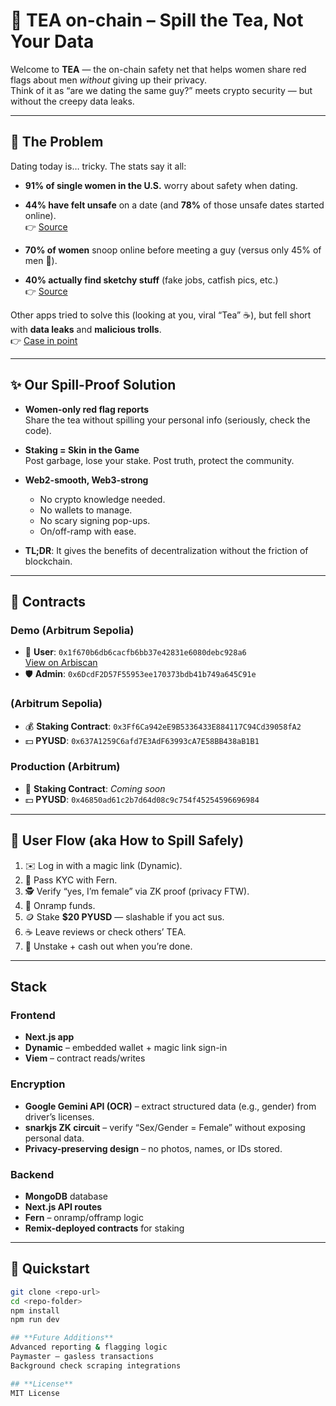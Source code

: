# 🍵 TEA on-chain – Spill the Tea, Not Your Data

Welcome to **TEA** — the on-chain safety net that helps women share red flags about men *without* giving up their privacy.  
Think of it as “are we dating the same guy?” meets crypto security — but without the creepy data leaks.  

---

## 🚨 The Problem

Dating today is… tricky. The stats say it all:

- **91% of single women in the U.S.** worry about safety when dating.  
- **44% have felt unsafe** on a date (and **78%** of those unsafe dates started online).  
  👉 [Source](https://www.datingnews.com/industry-trends/single-women-dating-safety-statistics/?utm_source=chatgpt.com)

- **70% of women** snoop online before meeting a guy (versus only 45% of men 🤔).  
- **40% actually find sketchy stuff** (fake jobs, catfish pics, etc.)  
  👉 [Source](https://www.security.org/safety-while-dating/?utm_source=chatgpt.com)

Other apps tried to solve this (looking at you, viral “Tea” ☕), but fell short with **data leaks** and **malicious trolls**.  
👉 [Case in point](https://www.bbc.com/news/articles/c7vl57n74pqo)

---

## ✨ Our Spill-Proof Solution

- **Women-only red flag reports**  
  Share the tea without spilling your personal info (seriously, check the code).  

- **Staking = Skin in the Game**  
  Post garbage, lose your stake. Post truth, protect the community.  

- **Web2-smooth, Web3-strong**  
  - No crypto knowledge needed.  
  - No wallets to manage.  
  - No scary signing pop-ups.  
  - On/off-ramp with ease.  

- **TL;DR**: It gives the benefits of decentralization without the friction of blockchain. 

---

## 📜 Contracts

### Demo (Arbitrum Sepolia)
- 👩 **User**: `0x1f670b6db6cacfb6bb37e42831e6080debc928a6`  
  [View on Arbiscan](https://sepolia.arbiscan.io/address/0x1f670b6db6cacfb6bb37e42831e6080debc928a6)  
- 🛡️ **Admin**: `0x6DcdF2D57F55953ee170373bdb41b749a645C91e`
### (Arbitrum Sepolia)
- 💰 **Staking Contract**: `0x3Ff6Ca942eE9B5336433E884117C94Cd39058fA2`  
- 💵 **PYUSD**: `0x637A1259C6afd7E3AdF63993cA7E58BB438aB1B1`  

### Production (Arbitrum)
- 🚀 **Staking Contract**: *Coming soon*  
- 💵 **PYUSD**: `0x46850ad61c2b7d64d08c9c754f45254596696984`  

---

## 🔄 User Flow (aka How to Spill Safely)

1. ✉️ Log in with a magic link (Dynamic).  
2. 🪪 Pass KYC with Fern.  
3. 🕵️ Verify “yes, I’m female” via ZK proof (privacy FTW).  
4. 💸 Onramp funds.  
5. 🪙 Stake **$20 PYUSD** — slashable if you act sus.  
6. ☕ Leave reviews or check others’ TEA.  
7. 🏦 Unstake + cash out when you’re done.  

---

## Stack

### Frontend
- **Next.js app**  
- **Dynamic** – embedded wallet + magic link sign-in  
- **Viem** – contract reads/writes  

### Encryption
- **Google Gemini API (OCR)** – extract structured data (e.g., gender) from driver’s licenses.  
- **snarkjs ZK circuit** – verify “Sex/Gender = Female” without exposing personal data.  
- **Privacy-preserving design** – no photos, names, or IDs stored.  

### Backend
- **MongoDB** database  
- **Next.js API routes**  
- **Fern** – onramp/offramp logic  
- **Remix-deployed contracts** for staking  

---

## 🚀 Quickstart

```bash
git clone <repo-url>
cd <repo-folder>
npm install
npm run dev

## **Future Additions**
Advanced reporting & flagging logic
Paymaster – gasless transactions
Background check scraping integrations

## **License**
MIT License


